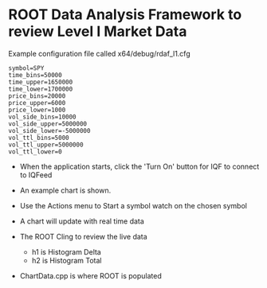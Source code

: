 # ROOT Data Analysis Framework to review Level I Market Data

Example configuration file called x64/debug/rdaf_l1.cfg
```
symbol=SPY
time_bins=50000
time_upper=1650000
time_lower=1700000
price_bins=20000
price_upper=6000
price_lower=1000
vol_side_bins=10000
vol_side_upper=5000000
vol_side_lower=-5000000
vol_ttl_bins=5000
vol_ttl_upper=5000000
vol_ttl_lower=0
```

* When the application starts, click the 'Turn On' button for IQF to connect to IQFeed
* An example chart is shown.
* Use the Actions menu to Start a symbol watch on the chosen symbol
* A chart will update with real time data
* The ROOT Cling to review the live data
  * h1 is Histogram Delta
  * h2 is Histogram Total

* ChartData.cpp is where ROOT is populated

